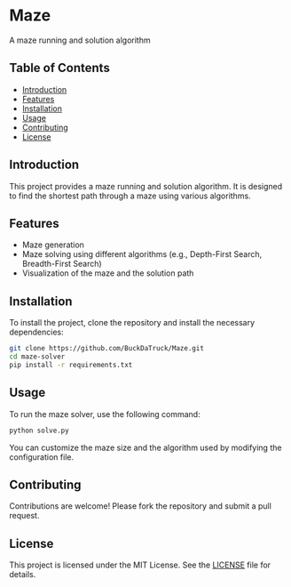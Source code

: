 # Maze
 A maze running and solution algorithm
## Table of Contents
- [Introduction](#introduction)
- [Features](#features)
- [Installation](#installation)
- [Usage](#usage)
- [Contributing](#contributing)
- [License](#license)

## Introduction
This project provides a maze running and solution algorithm. It is designed to find the shortest path through a maze using various algorithms.

## Features
- Maze generation
- Maze solving using different algorithms (e.g., Depth-First Search, Breadth-First Search)
- Visualization of the maze and the solution path

## Installation
To install the project, clone the repository and install the necessary dependencies:
```bash
git clone https://github.com/BuckDaTruck/Maze.git
cd maze-solver
pip install -r requirements.txt
```

## Usage
To run the maze solver, use the following command:
```bash
python solve.py
```
You can customize the maze size and the algorithm used by modifying the configuration file.

## Contributing
Contributions are welcome! Please fork the repository and submit a pull request.

## License
This project is licensed under the MIT License. See the [LICENSE](LICENSE) file for details.